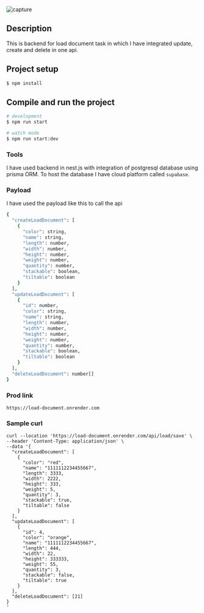 ![capture](https://github.com/user-attachments/assets/fbde2bcb-ffa3-4852-b73c-e7f3a475ff8c)
## Description

This is backend for load document task in which I have integrated update, create and delete in one api.

## Project setup

```bash
$ npm install
```

## Compile and run the project

```bash
# development
$ npm run start

# watch mode
$ npm run start:dev

```

### Tools

I have used backend in nest.js with integration of postgresql database using prisma ORM. To host the database I have cloud platform called `supabase`.


### Payload

I have used the payload like this to call the api

```bash
{
  "createLoadDocument": [
    {
      "color": string,
      "name": string,
      "length": number,
      "width": number,
      "height": number,
      "weight": number,
      "quantity": number,
      "stackable": boolean,
      "tiltable": boolean
    }
  ],
  "updateLoadDocument": [
    {
      "id": number,
      "color": string,
      "name": string,
      "length": number,
      "width": number,
      "height": number,
      "weight": number,
      "quantity": number,
      "stackable": boolean,
      "tiltable": boolean
    }
  ],
  "deleteLoadDocument": number[]
}
```
### Prod link

``` https://load-document.onrender.com ```

### Sample curl
``` 
curl --location 'https://load-document.onrender.com/api/load/save' \
--header 'Content-Type: application/json' \
--data '{
  "createLoadDocument": [
    {
      "color": "red",
      "name": "1111112234455667",
      "length": 3333,
      "width": 2222,
      "height": 333,
      "weight": 5,
      "quantity": 3,
      "stackable": true,
      "tiltable": false
    }
  ],
  "updateLoadDocument": [
    {
      "id": 4,
      "color": "orange",
      "name": "1111112234455667",
      "length": 444,
      "width": 22,
      "height": 333333,
      "weight": 55,
      "quantity": 3,
      "stackable": false,
      "tiltable": true
    }
  ],
  "deleteLoadDocument": [21]
}
' 
```

